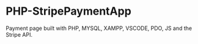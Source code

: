 # PHP-StripePaymentApp
Payment page built with PHP, MYSQL, XAMPP, VSCODE, PDO, JS and the Stripe API.
